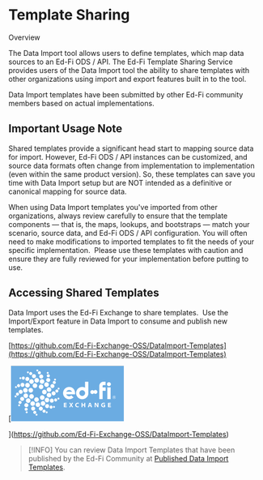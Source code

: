 # Template Sharing

Overview

The Data Import tool allows users to define templates, which map data sources to an Ed-Fi ODS / API. The Ed-Fi Template Sharing Service provides users of the Data Import tool the ability to share templates with other organizations using import and export features built in to the tool.

Data Import templates have been submitted by other Ed-Fi community members based on actual implementations.

## Important Usage Note

Shared templates provide a significant head start to mapping source data for import. However, Ed-Fi ODS / API instances can be customized, and source data formats often change from implementation to implementation (even within the same product version). So, these templates can save you time with Data Import setup but are NOT intended as a definitive or canonical mapping for source data.  

When using Data Import templates you've imported from other organizations, always review carefully to ensure that the template components — that is, the maps, lookups, and bootstraps — match your scenario, source data, and Ed-Fi ODS / API configuration. You will often need to make modifications to imported templates to fit the needs of your specific implementation.  Please use these templates with caution and ensure they are fully reviewed for your implementation before putting to use. 

## Accessing Shared Templates

Data Import uses the Ed-Fi Exchange to share templates.  Use the Import/Export feature in Data Import to consume and publish new templates.

[https://github.com/Ed-Fi-Exchange-OSS/DataImport-Templates](https://github.com/Ed-Fi-Exchange-OSS/DataImport-Templates)

[![Ed-Fi Exchange logo](https://github.com/Ed-Fi-Exchange-OSS/.github/raw/main/profile/ed-fi-exchange.png)

](https://github.com/Ed-Fi-Exchange-OSS/DataImport-Templates)

> [!INFO]
> You can review Data Import Templates that have been published by the Ed-Fi Community at [Published Data Import Templates](../../data-import/technical-articles/data-import-article-archive/published-data-import-templates.md).